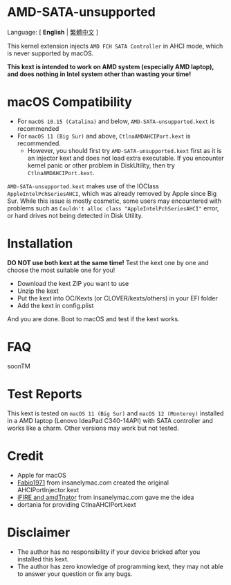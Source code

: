# AMD-SATA-unsupported

Language: [ **English** | [繁體中文](README-ZH.md) ]

This kernel extension injects `AMD FCH SATA Controller` in AHCI mode, which is never supported by macOS. 

**This kext is intended to work on AMD system (especially AMD laptop), and does nothing in Intel system other than wasting your time!**

# macOS Compatibility

* For `macOS 10.15 (Catalina)` and below, `AMD-SATA-unsupported.kext` is recommended
* For `macOS 11 (Big Sur)` and above, `CtlnaAMDAHCIPort.kext` is recommended.
  * However, you should first try `AMD-SATA-unsupported.kext` first as it is an injector kext and does not load extra executable. If you encounter kernel panic or other problem in DiskUtility, then try `CtlnaAMDAHCIPort.kext`.

`AMD-SATA-unsupported.kext` makes use of the IOClass `AppleIntelPchSeriesAHCI`, which was already removed by Apple since Big Sur. While this issue is mostly cosmetic, some users may encountered with problems such as `Couldn't alloc class "AppleIntelPchSeriesAHCI"` error, or hard drives not being detected in Disk Utility.

# Installation

**DO NOT use both kext at the same time!** Test the kext one by one and choose the most suitable one for you!

* Download the kext ZIP you want to use
* Unzip the kext
* Put the kext into OC/Kexts (or CLOVER/kexts/others) in your EFI folder
* Add the kext in config.plist

And you are done. Boot to macOS and test if the kext works.

# FAQ

soonTM

# Test Reports

This kext is tested on `macOS 11 (Big Sur)` and `macOS 12 (Monterey)` installed in a AMD laptop (Lenovo IdeaPad C340-14API) with SATA controller and works like a charm. Other versions may work but not tested.

# Credit

* Apple for macOS
* [Fabio1971](https://www.insanelymac.com/forum/profile/651049-fabio1971/) from insanelymac.com created the original AHCIPortInjector.kext
* [iFIRE and amdTnator](https://www.insanelymac.com/forum/topic/280681-amd-sata-controller/) from insanelymac.com gave me the idea
* dortania for providing CtlnaAHCIPort.kext

# Disclaimer

* The author has no responsibility if your device bricked after you installed this kext. 
* The author has zero knowledge of programming kext, they may not able to answer your question or fix any bugs.
